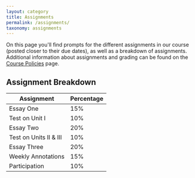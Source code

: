 ```yaml
---
layout: category
title: Assignments
permalink: /assignments/
taxonomy: assignments
---
```


On this page you'll find prompts for the different assignments in our course (posted closer to their due dates), as well as a breakdown of assignments. Additional information about assignments and grading can be found on the [Course Policies](/policies/) page.

## Assignment Breakdown

Assignment|Percentage
---|--
Essay One|15%
Test on Unit I|10%
Essay Two|20%
Test on Units II & III|10%
Essay Three|20%
Weekly Annotations|15%
Participation|10%

